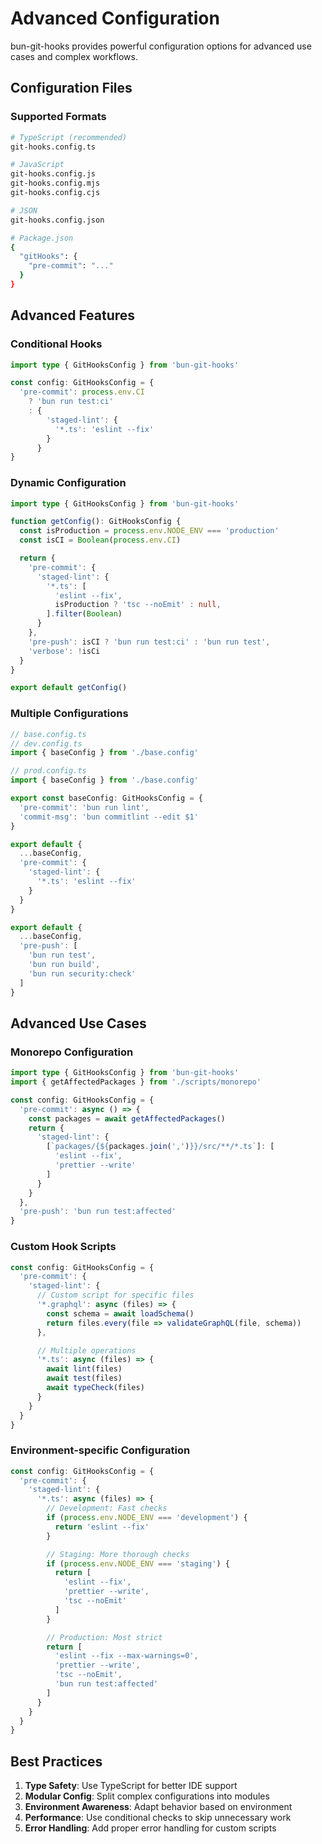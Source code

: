 # Advanced Configuration

bun-git-hooks provides powerful configuration options for advanced use cases and complex workflows.

## Configuration Files

### Supported Formats

```bash
# TypeScript (recommended)
git-hooks.config.ts

# JavaScript
git-hooks.config.js
git-hooks.config.mjs
git-hooks.config.cjs

# JSON
git-hooks.config.json

# Package.json
{
  "gitHooks": {
    "pre-commit": "..."
  }
}
```

## Advanced Features

### Conditional Hooks

```ts
import type { GitHooksConfig } from 'bun-git-hooks'

const config: GitHooksConfig = {
  'pre-commit': process.env.CI
    ? 'bun run test:ci'
    : {
        'staged-lint': {
          '*.ts': 'eslint --fix'
        }
      }
}
```

### Dynamic Configuration

```ts
import type { GitHooksConfig } from 'bun-git-hooks'

function getConfig(): GitHooksConfig {
  const isProduction = process.env.NODE_ENV === 'production'
  const isCI = Boolean(process.env.CI)

  return {
    'pre-commit': {
      'staged-lint': {
        '*.ts': [
          'eslint --fix',
          isProduction ? 'tsc --noEmit' : null,
        ].filter(Boolean)
      }
    },
    'pre-push': isCI ? 'bun run test:ci' : 'bun run test',
    'verbose': !isCi
  }
}

export default getConfig()
```

### Multiple Configurations

```ts
// base.config.ts
// dev.config.ts
import { baseConfig } from './base.config'

// prod.config.ts
import { baseConfig } from './base.config'

export const baseConfig: GitHooksConfig = {
  'pre-commit': 'bun run lint',
  'commit-msg': 'bun commitlint --edit $1'
}

export default {
  ...baseConfig,
  'pre-commit': {
    'staged-lint': {
      '*.ts': 'eslint --fix'
    }
  }
}

export default {
  ...baseConfig,
  'pre-push': [
    'bun run test',
    'bun run build',
    'bun run security:check'
  ]
}
```

## Advanced Use Cases

### Monorepo Configuration

```ts
import type { GitHooksConfig } from 'bun-git-hooks'
import { getAffectedPackages } from './scripts/monorepo'

const config: GitHooksConfig = {
  'pre-commit': async () => {
    const packages = await getAffectedPackages()
    return {
      'staged-lint': {
        [`packages/{${packages.join(',')}}/src/**/*.ts`]: [
          'eslint --fix',
          'prettier --write'
        ]
      }
    }
  },
  'pre-push': 'bun run test:affected'
}
```

### Custom Hook Scripts

```ts
const config: GitHooksConfig = {
  'pre-commit': {
    'staged-lint': {
      // Custom script for specific files
      '*.graphql': async (files) => {
        const schema = await loadSchema()
        return files.every(file => validateGraphQL(file, schema))
      },

      // Multiple operations
      '*.ts': async (files) => {
        await lint(files)
        await test(files)
        await typeCheck(files)
      }
    }
  }
}
```

### Environment-specific Configuration

```ts
const config: GitHooksConfig = {
  'pre-commit': {
    'staged-lint': {
      '*.ts': async (files) => {
        // Development: Fast checks
        if (process.env.NODE_ENV === 'development') {
          return 'eslint --fix'
        }

        // Staging: More thorough checks
        if (process.env.NODE_ENV === 'staging') {
          return [
            'eslint --fix',
            'prettier --write',
            'tsc --noEmit'
          ]
        }

        // Production: Most strict
        return [
          'eslint --fix --max-warnings=0',
          'prettier --write',
          'tsc --noEmit',
          'bun run test:affected'
        ]
      }
    }
  }
}
```

## Best Practices

1. **Type Safety**: Use TypeScript for better IDE support
2. **Modular Config**: Split complex configurations into modules
3. **Environment Awareness**: Adapt behavior based on environment
4. **Performance**: Use conditional checks to skip unnecessary work
5. **Error Handling**: Add proper error handling for custom scripts
